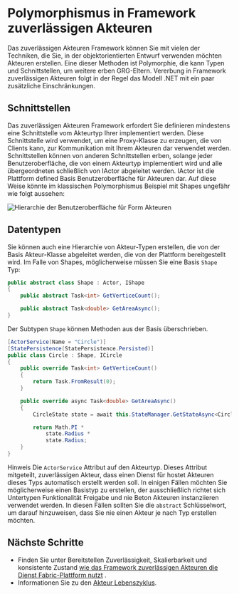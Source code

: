 <properties
   pageTitle="Polymorphismus in Framework zuverlässigen Akteuren | Microsoft Azure"
   description="Erstellen von Hierarchien .NET Schnittstellen und Typen im Framework zuverlässigen Akteuren Wiederverwendung von Funktionen und API Definitionen."
   services="service-fabric"
   documentationCenter=".net"
   authors="seanmck"
   manager="timlt"
   editor="vturecek"/>

<tags
   ms.service="service-fabric"
   ms.devlang="dotnet"
   ms.topic="article"
   ms.tgt_pltfrm="NA"
   ms.workload="NA"
   ms.date="07/07/2016"
   ms.author="seanmck"/>

# <a name="polymorphism-in-the-reliable-actors-framework"></a>Polymorphismus in Framework zuverlässigen Akteuren

Das zuverlässigen Akteuren Framework können Sie mit vielen der Techniken, die Sie, in der objektorientierten Entwurf verwenden möchten Akteuren erstellen. Eine dieser Methoden ist Polymorphie, die kann Typen und Schnittstellen, um weitere erben GRG-Eltern. Vererbung in Framework zuverlässigen Akteuren folgt in der Regel das Modell .NET mit ein paar zusätzliche Einschränkungen.

## <a name="interfaces"></a>Schnittstellen

Das zuverlässigen Akteuren Framework erfordert Sie definieren mindestens eine Schnittstelle vom Akteurtyp Ihrer implementiert werden. Diese Schnittstelle wird verwendet, um eine Proxy-Klasse zu erzeugen, die von Clients kann, zur Kommunikation mit Ihrem Akteuren dar verwendet werden. Schnittstellen können von anderen Schnittstellen erben, solange jeder Benutzeroberfläche, die von einem Akteurtyp implementiert wird und alle übergeordneten schließlich von IActor abgeleitet werden. IActor ist die Plattform defined Basis Benutzeroberfläche für Akteuren dar. Auf diese Weise könnte im klassischen Polymorphismus Beispiel mit Shapes ungefähr wie folgt aussehen:

![Hierarchie der Benutzeroberfläche für Form Akteuren][shapes-interface-hierarchy]


## <a name="types"></a>Datentypen

Sie können auch eine Hierarchie von Akteur-Typen erstellen, die von der Basis Akteur-Klasse abgeleitet werden, die von der Plattform bereitgestellt wird. Im Falle von Shapes, möglicherweise müssen Sie eine Basis `Shape` Typ:

```csharp
public abstract class Shape : Actor, IShape
{
    public abstract Task<int> GetVerticeCount();

    public abstract Task<double> GetAreaAsync();
}
```

Der Subtypen `Shape` können Methoden aus der Basis überschrieben.

```csharp
[ActorService(Name = "Circle")]
[StatePersistence(StatePersistence.Persisted)]
public class Circle : Shape, ICircle
{
    public override Task<int> GetVerticeCount()
    {
        return Task.FromResult(0);
    }

    public override async Task<double> GetAreaAsync()
    {
        CircleState state = await this.StateManager.GetStateAsync<CircleState>("circle");

        return Math.PI *
            state.Radius *
            state.Radius;
    }
}
```

Hinweis Die `ActorService` Attribut auf den Akteurtyp. Dieses Attribut mitgeteilt, zuverlässigen Akteur, dass einen Dienst für hostet Akteuren dieses Typs automatisch erstellt werden soll. In einigen Fällen möchten Sie möglicherweise einen Basistyp zu erstellen, der ausschließlich richtet sich Untertypen Funktionalität Freigabe und nie Beton Akteuren instanziieren verwendet werden. In diesen Fällen sollten Sie die `abstract` Schlüsselwort, um darauf hinzuweisen, dass Sie nie einen Akteur je nach Typ erstellen möchten.


## <a name="next-steps"></a>Nächste Schritte

- Finden Sie unter Bereitstellen Zuverlässigkeit, Skalierbarkeit und konsistente Zustand [wie das Framework zuverlässigen Akteuren die Dienst Fabric-Plattform nutzt](service-fabric-reliable-actors-platform.md) .
- Informationen Sie zu den [Akteur Lebenszyklus](service-fabric-reliable-actors-lifecycle.md).

<!-- Image references -->

[shapes-interface-hierarchy]: ./media/service-fabric-reliable-actors-polymorphism/Shapes-Interface-Hierarchy.png
